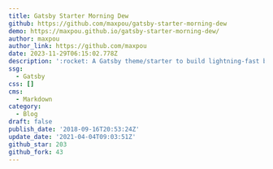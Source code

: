 ```yaml
---
title: Gatsby Starter Morning Dew
github: https://github.com/maxpou/gatsby-starter-morning-dew
demo: https://maxpou.github.io/gatsby-starter-morning-dew/
author: maxpou
author_link: https://github.com/maxpou
date: 2023-11-29T06:15:02.778Z
description: ':rocket: A Gatsby theme/starter to build lightning-fast blog/websites'
ssg:
  - Gatsby
css: []
cms:
  - Markdown
category:
  - Blog
draft: false
publish_date: '2018-09-16T20:53:24Z'
update_date: '2021-04-04T09:03:51Z'
github_star: 203
github_fork: 43
---
```

